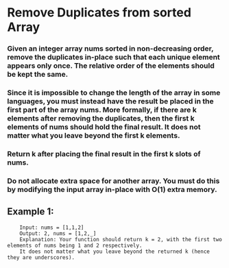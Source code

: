 # Remove Duplicates from sorted Array

### Given an integer array nums sorted in non-decreasing order, remove the duplicates in-place such that each unique element appears only once. The relative order of the elements should be kept the same.

###

### Since it is impossible to change the length of the array in some languages, you must instead have the result be placed in the first part of the array nums. More formally, if there are k elements after removing the duplicates, then the first k elements of nums should hold the final result. It does not matter what you leave beyond the first k elements.

###

### Return k after placing the final result in the first k slots of nums.

###

### Do not allocate extra space for another array. You must do this by modifying the input array in-place with O(1) extra memory.


## Example 1:


        Input: nums = [1,1,2]
        Output: 2, nums = [1,2,_]
        Explanation: Your function should return k = 2, with the first two elements of nums being 1 and 2 respectively.
        It does not matter what you leave beyond the returned k (hence they are underscores).